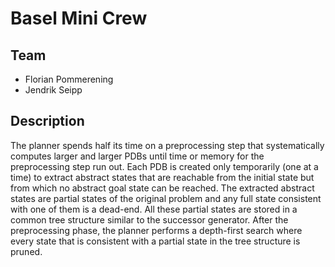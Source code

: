 Basel Mini Crew
=======

Team
----
* Florian Pommerening
* Jendrik Seipp



Description
-----------
The planner spends half its time on a preprocessing step that
systematically computes larger and larger PDBs until time or memory for
the preprocessing step run out. Each PDB is created only temporarily
(one at a time) to extract abstract states that are reachable from the
initial state but from which no abstract goal state can be reached. The
extracted abstract states are partial states of the original problem and
any full state consistent with one of them is a dead-end. All these
partial states are stored in a common tree structure similar to the
successor generator. After the preprocessing phase, the planner performs
a depth-first search where every state that is consistent with a partial
state in the tree structure is pruned.
